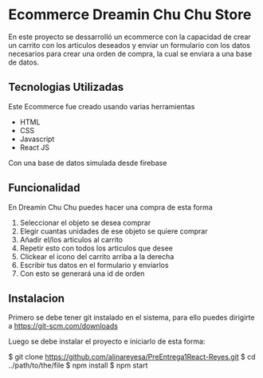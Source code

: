 # Ecommerce Dreamin Chu Chu Store

En este proyecto se dessarrolló un ecommerce con la capacidad de crear un carrito con los articulos deseados y enviar un formulario con los datos necesarios para crear una orden de compra, la cual se enviara a una base de datos.


## Tecnologias Utilizadas
Este Ecommerce fue creado usando varias herramientas
- HTML
- CSS
- Javascript
- React JS

Con una base de datos simulada desde firebase

## Funcionalidad
En Dreamin Chu Chu puedes hacer una compra de esta forma
1. Seleccionar el objeto se desea comprar
2. Elegir cuantas unidades de ese objeto se quiere comprar
3. Añadir el/los articulos al carrito
4. Repetir esto con todos los articulos que desee
5. Clickear el icono del carrito arriba a la derecha
6. Escribir tus datos en el formulario y enviarlos
7. Con esto se generará una id de orden

## Instalacion
Primero se debe tener git instalado en el sistema, para ello puedes dirigirte a
https://git-scm.com/downloads

Luego se debe instalar el proyecto e iniciarlo de esta forma:

$ git clone https://github.com/alinareyesa/PreEntrega1React-Reyes.git
$ cd ../path/to/the/file
$ npm install
$ npm start
